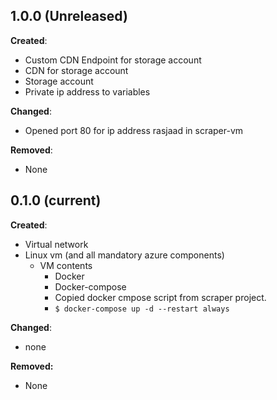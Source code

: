 ## 1.0.0 (Unreleased)

**Created**:

- Custom CDN Endpoint for storage account
- CDN for storage account
- Storage account
- Private ip address to variables

**Changed**:

- Opened port 80 for ip address rasjaad in scraper-vm

**Removed**:

- None

## 0.1.0 (current)

**Created**:

- Virtual network
- Linux vm (and all mandatory azure components)
  - VM contents
    - Docker
    - Docker-compose
    - Copied docker cmpose script from scraper project.
    - `$ docker-compose up -d --restart always`

**Changed**:

- none

**Removed:**

- None
